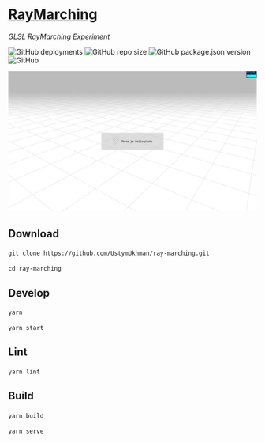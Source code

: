 # [RayMarching](https://ustymukhman.github.io/ray-marching/dist) #

*GLSL RayMarching Experiment*

![GitHub deployments](https://img.shields.io/github/deployments/UstymUkhman/ray-marching/github-pages)
![GitHub repo size](https://img.shields.io/github/repo-size/UstymUkhman/ray-marching)
![GitHub package.json version](https://img.shields.io/github/package-json/v/UstymUkhman/ray-marching?color=brightgreen)
![GitHub](https://img.shields.io/github/license/UstymUkhman/ray-marching?color=brightgreen)

![](./public/img/preview.jpg)

## Download ##

`git clone https://github.com/UstymUkhman/ray-marching.git`

`cd ray-marching`

## Develop ##

`yarn`

`yarn start`

## Lint ##

`yarn lint`

## Build ##

`yarn build`

`yarn serve`
